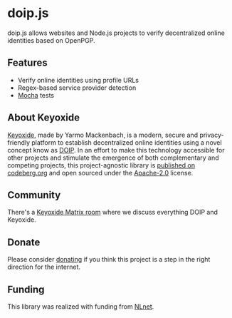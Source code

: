 # doip.js

doip.js allows websites and Node.js projects to verify decentralized online
identities based on OpenPGP.

## Features

- Verify online identities using profile URLs
- Regex-based service provider detection
- [Mocha](https://mochajs.org/) tests

## About Keyoxide

[Keyoxide](https://keyoxide.org/), made by Yarmo Mackenbach, is a modern, secure
and privacy-friendly platform to establish decentralized online identities using
a novel concept know as [DOIP](doip.md). In an effort to make this technology
accessible for other projects and stimulate the emergence of both complementary
and competing projects, this project-agnostic library is
[published on codeberg.org](https://codeberg.org/keyoxide/doipjs) and open
sourced under the
[Apache-2.0](https://codeberg.org/keyoxide/doipjs/src/branch/main/LICENSE)
license.

## Community

There's a [Keyoxide Matrix room](https://matrix.to/#/#keyoxide:matrix.org) where
we discuss everything DOIP and Keyoxide.

## Donate

Please consider [donating](https://liberapay.com/Keyoxide/) if you think this
project is a step in the right direction for the internet.

## Funding

This library was realized with funding from
[NLnet](https://nlnet.nl/project/Keyoxide/).
